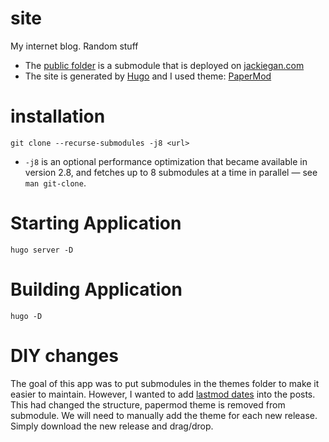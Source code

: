 # site
My internet blog. Random stuff
* The [public folder](https://github.com/jiajingan/jiajingan.github.io) is a submodule that is deployed on [jackiegan.com](https://jackiegan.com/)
* The site is generated by [Hugo](https://gohugo.io/) and I used theme: [PaperMod](https://github.com/adityatelange/hugo-PaperMod)
# installation
```
git clone --recurse-submodules -j8 <url>
```
* `-j8` is an optional performance optimization that became available in version 2.8, and fetches up to 8 submodules at a time in parallel — see `man git-clone`.

# Starting Application
```
hugo server -D
```
# Building Application 
```
hugo -D
```
# DIY changes
The goal of this app was to put submodules in the themes folder to make it easier to maintain. However, I wanted to add [lastmod dates](https://www.jacksonlucky.net/posts/use-lastmod-with-papermod/) into the posts. This had changed the structure, papermod theme is removed from submodule. We will need to manually add the theme for each new release. Simply download the new release and drag/drop. 